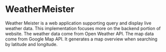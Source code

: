# WeatherMeister
Weather Meister is a web application supporting query and display live weather data. This implementation focuses more on the backend portion of website. The weather data come from Open Weather API. The map data come from Google Map API. It generates a map overview when searching by latitude and longitude.
